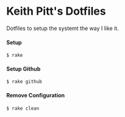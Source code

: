 # Keith Pitt's Dotfiles

Dotfiles to setup the systemt the way I like it.

#### Setup
    $ rake

#### Setup Github
    $ rake github

#### Remove Configuration
    $ rake clean
